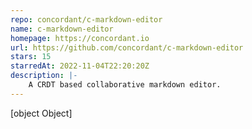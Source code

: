 ```yaml
---
repo: concordant/c-markdown-editor
name: c-markdown-editor
homepage: https://concordant.io
url: https://github.com/concordant/c-markdown-editor
stars: 15
starredAt: 2022-11-04T22:20:20Z
description: |-
    A CRDT based collaborative markdown editor.
---
```


[object Object]
